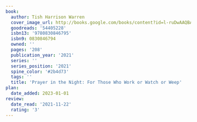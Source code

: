 ```yaml
---
book:
  author: Tish Harrison Warren
  cover_image_url: http://books.google.com/books/content?id=l-ruDwAAQBAJ&printsec=frontcover&img=1&zoom=1&source=gbs_api
  goodreads: '54405228'
  isbn13: '9780830846795'
  isbn9: 0830846794
  owned: ''
  pages: '208'
  publication_year: '2021'
  series: ''
  series_position: '2021'
  spine_color: '#2b4d73'
  tags: ''
  title: 'Prayer in the Night: For Those Who Work or Watch or Weep'
plan:
  date_added: 2023-01-01
review:
  date_read: '2021-11-22'
  rating: '3'
---
```

